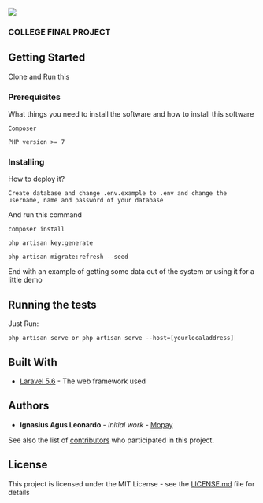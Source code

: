 ![](https://drive.google.com/uc?id=11FuHg9IEPozb--OxebYPbNuZJoBJgSc7)
### COLLEGE FINAL PROJECT

## Getting Started

Clone and Run this

### Prerequisites

What things you need to install the software and how to install this software

```
Composer
```
```
PHP version >= 7
```
### Installing

How to deploy it?

```
Create database and change .env.example to .env and change the username, name and password of your database
```

And run this command

```
composer install
```
```
php artisan key:generate
```
```
php artisan migrate:refresh --seed
```

End with an example of getting some data out of the system or using it for a little demo

## Running the tests

Just Run:
```
php artisan serve or php artisan serve --host=[yourlocaladdress]
```

## Built With

* [Laravel 5.6](https://laravel.com/docs/5.6/) - The web framework used


## Authors

* **Ignasius Agus Leonardo** - *Initial work* - [Mopay](https://github.com/leonard04/WFSolo-Mopay)

See also the list of [contributors](https://github.com/leonard04/WFSolo-Mopay/graphs/contributors) who participated in this project.

## License

This project is licensed under the MIT License - see the [LICENSE.md](LICENSE.md) file for details

